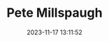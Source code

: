 ---
url: https://www.petemillspaugh.com/
title: Pete Millspaugh
description: Beautiful and creative dev personal site.
tags:
- inspiration
source: 
date: 2023-11-17 13:11:52
---